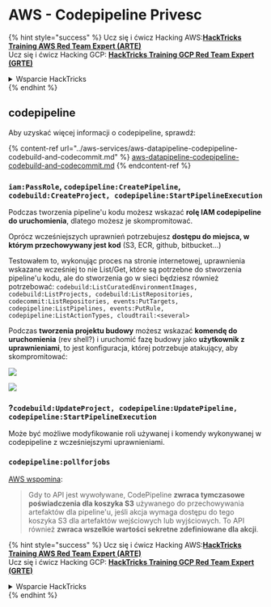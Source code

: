 # AWS - Codepipeline Privesc

{% hint style="success" %}
Ucz się i ćwicz Hacking AWS:<img src="../../../.gitbook/assets/image (1) (1) (1) (1).png" alt="" data-size="line">[**HackTricks Training AWS Red Team Expert (ARTE)**](https://training.hacktricks.xyz/courses/arte)<img src="../../../.gitbook/assets/image (1) (1) (1) (1).png" alt="" data-size="line">\
Ucz się i ćwicz Hacking GCP: <img src="../../../.gitbook/assets/image (2) (1).png" alt="" data-size="line">[**HackTricks Training GCP Red Team Expert (GRTE)**<img src="../../../.gitbook/assets/image (2) (1).png" alt="" data-size="line">](https://training.hacktricks.xyz/courses/grte)

<details>

<summary>Wsparcie HackTricks</summary>

* Sprawdź [**plany subskrypcyjne**](https://github.com/sponsors/carlospolop)!
* **Dołącz do** 💬 [**grupy Discord**](https://discord.gg/hRep4RUj7f) lub [**grupy telegram**](https://t.me/peass) lub **śledź** nas na **Twitterze** 🐦 [**@hacktricks\_live**](https://twitter.com/hacktricks_live)**.**
* **Podziel się sztuczkami hackingowymi, przesyłając PR-y do** [**HackTricks**](https://github.com/carlospolop/hacktricks) i [**HackTricks Cloud**](https://github.com/carlospolop/hacktricks-cloud) repozytoriów github.

</details>
{% endhint %}

## codepipeline

Aby uzyskać więcej informacji o codepipeline, sprawdź:

{% content-ref url="../aws-services/aws-datapipeline-codepipeline-codebuild-and-codecommit.md" %}
[aws-datapipeline-codepipeline-codebuild-and-codecommit.md](../aws-services/aws-datapipeline-codepipeline-codebuild-and-codecommit.md)
{% endcontent-ref %}

### `iam:PassRole`, `codepipeline:CreatePipeline`, `codebuild:CreateProject, codepipeline:StartPipelineExecution`

Podczas tworzenia pipeline'u kodu możesz wskazać **rolę IAM codepipeline do uruchomienia**, dlatego możesz je skompromitować.

Oprócz wcześniejszych uprawnień potrzebujesz **dostępu do miejsca, w którym przechowywany jest kod** (S3, ECR, github, bitbucket...)

Testowałem to, wykonując proces na stronie internetowej, uprawnienia wskazane wcześniej to nie List/Get, które są potrzebne do stworzenia pipeline'u kodu, ale do stworzenia go w sieci będziesz również potrzebować: `codebuild:ListCuratedEnvironmentImages, codebuild:ListProjects, codebuild:ListRepositories, codecommit:ListRepositories, events:PutTargets, codepipeline:ListPipelines, events:PutRule, codepipeline:ListActionTypes, cloudtrail:<several>`

Podczas **tworzenia projektu budowy** możesz wskazać **komendę do uruchomienia** (rev shell?) i uruchomić fazę budowy jako **użytkownik z uprawnieniami**, to jest konfiguracja, której potrzebuje atakujący, aby skompromitować:

![](<../../../.gitbook/assets/image (276).png>)

![](<../../../.gitbook/assets/image (181).png>)

### ?`codebuild:UpdateProject, codepipeline:UpdatePipeline, codepipeline:StartPipelineExecution`

Może być możliwe modyfikowanie roli używanej i komendy wykonywanej w codepipeline z wcześniejszymi uprawnieniami.

### `codepipeline:pollforjobs`

[AWS wspomina](https://docs.aws.amazon.com/codepipeline/latest/APIReference/API_PollForJobs.html):

> Gdy to API jest wywoływane, CodePipeline **zwraca tymczasowe poświadczenia dla koszyka S3** używanego do przechowywania artefaktów dla pipeline'u, jeśli akcja wymaga dostępu do tego koszyka S3 dla artefaktów wejściowych lub wyjściowych. To API również **zwraca wszelkie wartości sekretne zdefiniowane dla akcji**.

{% hint style="success" %}
Ucz się i ćwicz Hacking AWS:<img src="../../../.gitbook/assets/image (1) (1) (1) (1).png" alt="" data-size="line">[**HackTricks Training AWS Red Team Expert (ARTE)**](https://training.hacktricks.xyz/courses/arte)<img src="../../../.gitbook/assets/image (1) (1) (1) (1).png" alt="" data-size="line">\
Ucz się i ćwicz Hacking GCP: <img src="../../../.gitbook/assets/image (2) (1).png" alt="" data-size="line">[**HackTricks Training GCP Red Team Expert (GRTE)**<img src="../../../.gitbook/assets/image (2) (1).png" alt="" data-size="line">](https://training.hacktricks.xyz/courses/grte)

<details>

<summary>Wsparcie HackTricks</summary>

* Sprawdź [**plany subskrypcyjne**](https://github.com/sponsors/carlospolop)!
* **Dołącz do** 💬 [**grupy Discord**](https://discord.gg/hRep4RUj7f) lub [**grupy telegram**](https://t.me/peass) lub **śledź** nas na **Twitterze** 🐦 [**@hacktricks\_live**](https://twitter.com/hacktricks_live)**.**
* **Podziel się sztuczkami hackingowymi, przesyłając PR-y do** [**HackTricks**](https://github.com/carlospolop/hacktricks) i [**HackTricks Cloud**](https://github.com/carlospolop/hacktricks-cloud) repozytoriów github.

</details>
{% endhint %}
